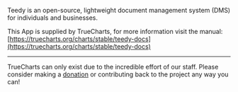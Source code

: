 Teedy is an open-source, lightweight document management system (DMS) for individuals and businesses.

This App is supplied by TrueCharts, for more information visit the manual: [https://truecharts.org/charts/stable/teedy-docs](https://truecharts.org/charts/stable/teedy-docs)

---

TrueCharts can only exist due to the incredible effort of our staff.
Please consider making a [donation](https://truecharts.org/sponsor) or contributing back to the project any way you can!
